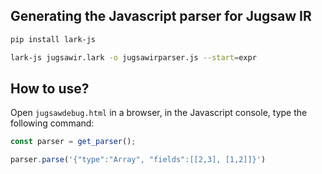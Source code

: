 ## Generating the Javascript parser for Jugsaw IR

```bash
pip install lark-js

lark-js jugsawir.lark -o jugsawirparser.js --start=expr
```

## How to use?

Open `jugsawdebug.html` in a browser, in the Javascript console, type the following command:

```javascript
const parser = get_parser();

parser.parse('{"type":"Array", "fields":[[2,3], [1,2]]}')
```
